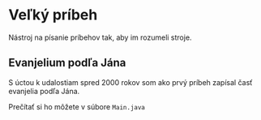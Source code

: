 Veľký príbeh
============

Nástroj na písanie príbehov tak, aby im rozumeli stroje.

Evanjelium podľa Jána
---------------------

S úctou k udalostiam spred 2000 rokov som ako prvý príbeh zapísal časť evanjelia podľa Jána.

Prečítať si ho môžete v súbore `Main.java`
